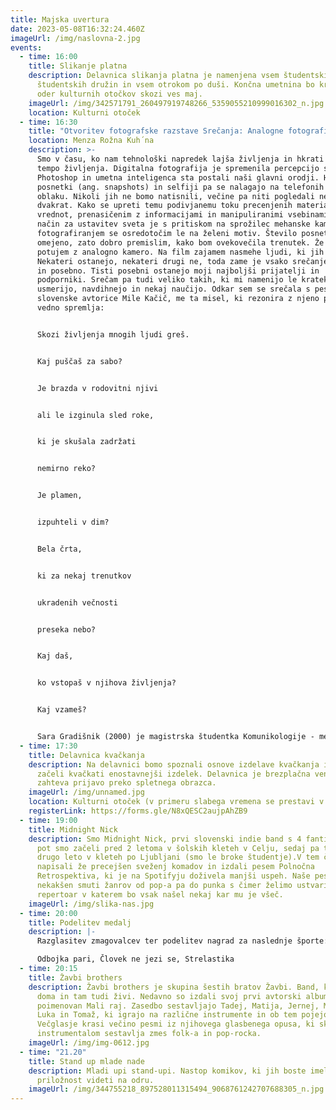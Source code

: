 ```yaml
---
title: Majska uvertura
date: 2023-05-08T16:32:24.460Z
imageUrl: /img/naslovna-2.jpg
events:
  - time: 16:00
    title: Slikanje platna
    description: Delavnica slikanja platna je namenjena vsem študentskim otrokom
      študentskih družin in vsem otrokom po duši. Končna umetnina bo krasila
      oder kulturnih otočkov skozi ves maj.
    imageUrl: /img/342571791_260497919748266_5359055210999016302_n.jpg
    location: Kulturni otoček
  - time: 16:30
    title: "Otvoritev fotografske razstave Srečanja: Analogne fotografije"
    location: Menza Rožna Kuh´na
    description: >-
      Smo v času, ko nam tehnološki napredek lajša življenja in hkrati narekuje
      tempo življenja. Digitalna fotografija je spremenila percepcijo sveta.
      Photoshop in umetna inteligenca sta postali naši glavni orodji. Hitri
      posnetki (ang. snapshots) in selfiji pa se nalagajo na telefonih in na
      oblaku. Nikoli jih ne bomo natisnili, večine pa niti pogledali ne, več kot
      dvakrat. Kako se upreti temu podivjanemu toku precenjenih materialnih
      vrednot, prenasičenim z informacijami in manipuliranimi vsebinami? Moj
      način za ustavitev sveta je s pritiskom na sprožilec mehanske kamere. Med
      fotografiranjem se osredotočim le na želeni motiv. Število posnetkov je
      omejeno, zato dobro premislim, kako bom ovekovečila trenutek. Že nekaj let
      potujem z analogno kamero. Na film zajamem nasmehe ljudi, ki jih srečam.
      Nekateri ostanejo, nekateri drugi ne, toda zame je vsako srečanje pomembno
      in posebno. Tisti posebni ostanejo moji najboljši prijatelji in
      podporniki. Srečam pa tudi veliko takih, ki mi namenijo le kratek čas, me
      usmerijo, navdihnejo in nekaj naučijo. Odkar sem se srečala s pesmijo
      slovenske avtorice Mile Kačič, me ta misel, ki rezonira z njeno pesmijo
      vedno spremlja:


      Skozi življenja mnogih ljudi greš.


      Kaj puščaš za sabo?


      Je brazda v rodovitni njivi


      ali le izginula sled roke,


      ki je skušala zadržati


      nemirno reko?


      Je plamen,


      izpuhteli v dim?


      Bela črta,


      ki za nekaj trenutkov


      ukradenih večnosti


      preseka nebo?


      Kaj daš,


      ko vstopaš v njihova življenja?


      Kaj vzameš?


      Sara Gradišnik (2000) je magistrska študentka Komunikologije - medijskih in komunikacijskih študij, na Fakulteti za družbene vede Univerze v Ljubljani. Svoje fotografije je razstavljala v sklopu Festivala fotografije Maribor 2019 in 2022 ter projekta Kulturcollage, študentske iniciative Univerze v Lüneburgu Leuphana. ŠDL pa ji je lani spomladi ponudil prostor za svojo prvo samostojno razstavo z naslovom Analogni odmevi. Analogna fotografija jo je pritegnila s svojo originalnostjo, vznemirljivim procesom razvijanja ter nenehnimi presenečenji, ki jih predstavljajo rezultati.
  - time: 17:30
    title: Delavnica kvačkanja
    description: Na delavnici bomo spoznali osnove izdelave kvačkanja in skupaj
      začeli kvačkati enostavnejši izdelek. Delavnica je brezplačna vendar
      zahteva prijavo preko spletnega obrazca.
    imageUrl: /img/unnamed.jpg
    location: Kulturni otoček (v primeru slabega vremena se prestavi v Zavod ŠOLT)
    registerLink: https://forms.gle/N8xQESC2aujpAhZB9
  - time: 19:00
    title: Midnight Nick
    description: Smo Midnight Nick, prvi slovenski indie band s 4 fanti :^)  Svojo
      pot smo začeli pred 2 letoma v šolskih kleteh v Celju, sedaj pa teče že
      drugo leto v kleteh po Ljubljani (smo le broke študentje).V tem času smo
      napisali že precejšen sveženj komadov in izdali pesem Polnočna
      Retrospektiva, ki je na Spotifyju doživela manjši uspeh. Naše pesmi so
      nekakšen smuti žanrov od pop-a pa do punka s čimer želimo ustvariti
      repertoar v katerem bo vsak našel nekaj kar mu je všeč.
    imageUrl: /img/slika-nas.jpg
  - time: 20:00
    title: Podelitev medalj
    description: |-
      Razglasitev zmagovalcev ter podelitev nagrad za naslednje športe: 

      Odbojka pari, Človek ne jezi se, Strelastika
  - time: 20:15
    title: Žavbi brothers
    description: Žavbi brothers je skupina šestih bratov Žavbi. Band, ki je nastal
      doma in tam tudi živi. Nedavno so izdali svoj prvi avtorski album
      poimenovan Mali raj. Zasedbo sestavljajo Tadej, Matija, Jernej, Marko,
      Luka in Tomaž, ki igrajo na različne instrumente in ob tem pojejo.
      Večglasje krasi večino pesmi iz njihovega glasbenega opusa, ki skupaj z
      instrumentalom sestavlja zmes folk-a in pop-rocka.
    imageUrl: /img/img-0612.jpg
  - time: "21.20"
    title: Stand up mlade nade
    description: Mladi upi stand-upi. Nastop komikov, ki jih boste imeli med prvimi
      priložnost videti na odru.
    imageUrl: /img/344755218_897528011315494_9068761242707688305_n.jpg
---
```

